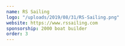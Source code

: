 ```yaml
---
name: RS Sailing
logo: "/uploads/2019/08/31/RS-Sailing.png"
website: https://www.rssailing.com
sponsorship: 2000 boat builder
order: 3
---
```

